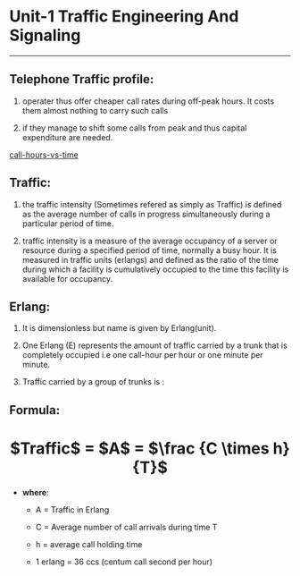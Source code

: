 
# Unit-1 Traffic Engineering And Signaling

<!-- 1. Telecommunication Traffic:
    - unit of Traffic , Traffic measurement.
    - A mathematical model:
        1. Lost call systems:
            - Theory , Traffic Performance.
            - Loss systems in tandem.
            - Traffic tables.
        2. Queueing systems: 
            - Erlang Distribution
            -Probability of delay
2. Signaling:
    - CCITT Signaling System and Digital Customers line Signaling -->

----------------------------------

## Telephone Traffic profile:

1. operater thus offer cheaper call rates during off-peak hours. It costs them almost nothing to carry such calls

2. if they manage to shift some calls from peak and thus capital expenditure are needed.

[call-hours-vs-time]()

## Traffic:
1. the traffic intensity (Sometimes refered as simply as Traffic) is defined as the average number of calls in progress simultaneously during a particular period of time.

2.  traffic intensity is a measure of the average occupancy of a server or resource during a specified period of time, normally a busy hour. It is measured in traffic units (erlangs) and defined as the ratio of the time during which a facility is cumulatively occupied to the time this facility is available for occupancy.

## Erlang:

1. It is dimensionless but name is given by Erlang(unit).
2. One Erlang (E) represents the amount of traffic carried by a trunk that is completely occupied i.e one call-hour per hour or one minute per minute.

3. Traffic carried by a group of trunks is :

## Formula:
<center>
    <h1>
$Traffic$ = $A$  = $\frac {C \times h}{T}$
    </h1>
</center>

- **where**:    
    - A = Traffic in Erlang 
    - C = Average number of call arrivals during time T
    - h = average call holding time 

    - 1 erlang = 36 ccs (centum call second per hour)

